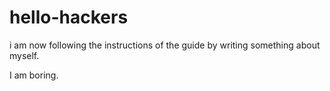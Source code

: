 # hello-hackers
i am now following the instructions of the guide
by writing something about myself.

I am boring.
